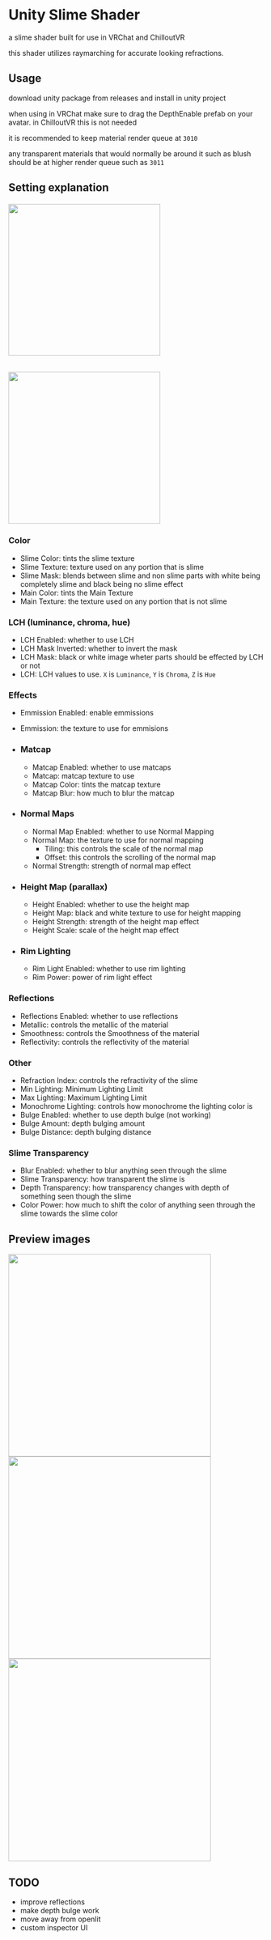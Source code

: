 # Unity Slime Shader
a slime shader built for use in VRChat and ChilloutVR

this shader utilizes raymarching for accurate looking refractions.

## Usage

download unity package from releases and install in unity project

when using in VRChat make sure to drag the DepthEnable prefab on your avatar. in ChilloutVR this is not needed

it is recommended to keep material render queue at `3010`

any transparent materials that would normally be around it such as blush should be at higher render queue such as `3011`

## Setting explanation

###### <img src="https://github.com/Exterrata/SlimeShader/assets/38149279/9c6dad87-aa0e-4ed0-b02f-86b8ef857db4" width="300">

<img src="https://github.com/Exterrata/SlimeShader/assets/38149279/11c5a593-0002-45e2-b45f-aa5149f1434e" width="300">

### Color
- Slime Color: tints the slime texture
- Slime Texture: texture used on any portion that is slime
- Slime Mask: blends between slime and non slime parts with white being completely slime and black being no slime effect
- Main Color: tints the Main Texture
- Main Texture: the texture used on any portion that is not slime

### LCH (luminance, chroma, hue)
- LCH Enabled: whether to use LCH
- LCH Mask Inverted: whether to invert the mask
- LCH Mask: black or white image wheter parts should be effected by LCH or not
- LCH: LCH values to use. `X` is `Luminance`, `Y` is `Chroma`, `Z` is `Hue`

### Effects
- Emmission Enabled: enable emmissions
- Emmission: the texture to use for emmisions

- ### Matcap
  - Matcap Enabled: whether to use matcaps
  - Matcap: matcap texture to use
  - Matcap Color: tints the matcap texture
  - Matcap Blur: how much to blur the matcap

- ### Normal Maps
  - Normal Map Enabled: whether to use Normal Mapping
  - Normal Map: the texture to use for normal mapping
    - Tiling: this controls the scale of the normal map
    - Offset: this controls the scrolling of the normal map
  - Normal Strength: strength of normal map effect

- ### Height Map (parallax)
  - Height Enabled: whether to use the height map
  - Height Map: black and white texture to use for height mapping
  - Height Strength: strength of the height map effect
  - Height Scale: scale of the height map effect

- ### Rim Lighting
  - Rim Light Enabled: whether to use rim lighting
  - Rim Power: power of rim light effect

### Reflections
- Reflections Enabled: whether to use reflections
- Metallic: controls the metallic of the material
- Smoothness: controls the Smoothness of the material
- Reflectivity: controls the reflectivity of the material

### Other
- Refraction Index: controls the refractivity of the slime
- Min Lighting: Minimum Lighting Limit
- Max Lighting: Maximum Lighting Limit
- Monochrome Lighting: controls how monochrome the lighting color is
- Bulge Enabled: whether to use depth bulge (not working)
- Bulge Amount: depth bulging amount
- Bulge Distance: depth bulging distance

### Slime Transparency
- Blur Enabled: whether to blur anything seen through the slime
- Slime Transparency: how transparent the slime is
- Depth Transparency: how transparency changes with depth of something seen though the slime
- Color Power: how much to shift the color of anything seen through the slime towards the slime color

## Preview images

<img src="https://github.com/Exterrata/SlimeShader/assets/38149279/c4e4aa9b-7e19-4254-b048-7c260dcfb488" height="400">

<img src="https://github.com/Exterrata/SlimeShader/assets/38149279/3029b8b7-1ede-4dd4-a8c2-8906e078017f" height="400">

<img src="https://github.com/Exterrata/SlimeShader/assets/38149279/17896473-7510-4605-9c8b-980aa48cd9f5" height="400">

## TODO
- improve reflections
- make depth bulge work
- move away from openlit
- custom inspector UI
